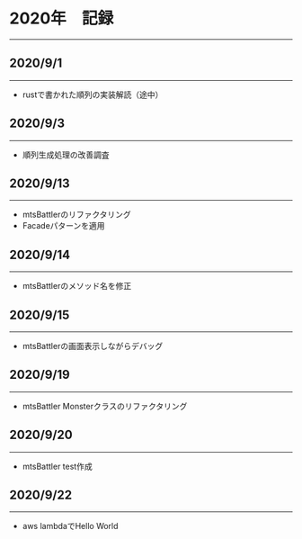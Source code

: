 # 2020年　記録
___



## 2020/9/1
___
- rustで書かれた順列の実装解読（途中）

## 2020/9/3
___
- 順列生成処理の改善調査

## 2020/9/13
___
- mtsBattlerのリファクタリング
- Facadeパターンを適用

## 2020/9/14
___
- mtsBattlerのメソッド名を修正

## 2020/9/15
___
- mtsBattlerの画面表示しながらデバッグ

## 2020/9/19
___
- mtsBattler Monsterクラスのリファクタリング

## 2020/9/20
___
- mtsBattler test作成

## 2020/9/22
___
- aws lambdaでHello World
